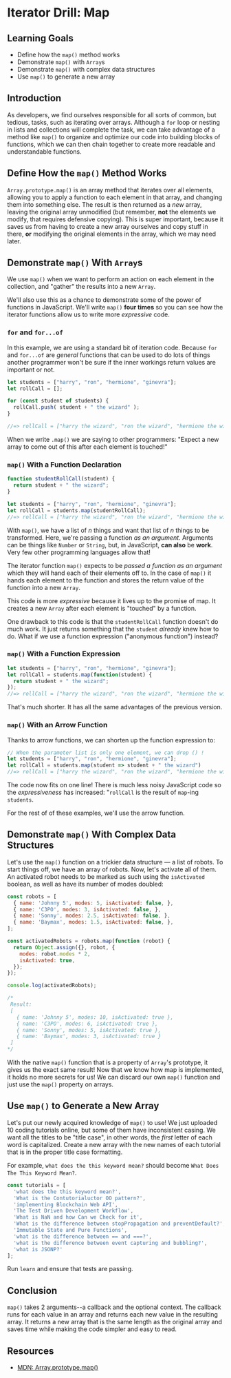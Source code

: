 # Iterator Drill: Map

## Learning Goals

* Define how the `map()` method works
* Demonstrate `map()` with `Array`s
* Demonstrate `map()` with complex data structures
* Use `map()` to generate a new array

## Introduction

As developers, we find ourselves responsible for all sorts of common, but
tedious, tasks, such as iterating over arrays. Although a `for` loop or nesting
in lists and collections will complete the task, we can take advantage of a
method like `map()` to organize and optimize our code into building blocks of
functions, which we can then chain together to create more readable and
understandable functions.

## Define How the `map()` Method Works

`Array.prototype.map()` is an array method that iterates over all elements,
allowing you to apply a function to each element in that array, and changing
them into something else. The result is then returned as a *new* array, leaving
the original array unmodified (but remember, **not** the elements we modify,
that requires defensive copying). This is super important, because it saves us
from having to create a new array ourselves and copy stuff in there, **or**
modifying the original elements in the array, which we may need later.

## Demonstrate `map()` With `Array`s

We use `map()` when we want to perform an action on each element in the
collection, and "gather" the results into a new `Array`.

We'll also use this as a chance to demonstrate some of the power of functions in
JavaScript. We'll write `map()` **four times** so you can see how the iterator
functions allow us to write more _expressive_ code.

### `for` and `for...of`

In this example, we are using a standard bit of iteration code. Because `for`
and `for...of` are _general_ functions that can be used to do lots of things
another programmer won't be sure if the inner workings return values are
important or not.

```js
let students = ["harry", "ron", "hermione", "ginevra"];
let rollCall = [];

for (const student of students) {
  rollCall.push( student + " the wizard" );
}

//=> rollCall = ["harry the wizard", "ron the wizard", "hermione the wizard", "ginevra the wizard"];
```

When we write `.map()` we are saying to other programmers: "Expect a new array
to come out of this after each element is touched!"

### `map()` With a Function Declaration

```js
function studentRollCall(student) {
  return student + " the wizard";
}

let students = ["harry", "ron", "hermione", "ginevra"];
let rollCall = students.map(studentRollCall);
//=> rollCall = ["harry the wizard", "ron the wizard", "hermione the wizard", "ginevra the wizard"];
```

With `map()`, we have a list of _n_ things and want that list of _n_ things to
be transformed. Here, we're passing a function _as an argument_. Arguments can
be things like `Number` or `String`, but, in JavaScript, **can also** be
**work**. Very few other programming languages allow that!

The iterator function `map()` expects to be _passed a function as an argument_
which they will hand each of their elements off to. In the case of `map()` it
hands each element to the function and stores the return value of the function
into a new `Array`.

This code is more _expressive_ because it lives up to the promise of map. It
creates a new `Array` after each element is "touched" by a function.

One drawback to this code is that the `studentRollCall` function doesn't do much
work. It just returns something that the `student` _already_ knew how to do.
What if we use a function expression ("anonymous function") instead?

### `map()` With a Function Expression

```js
let students = ["harry", "ron", "hermione", "ginevra"];
let rollCall = students.map(function(student) {
  return student + " the wizard";
});
//=> rollCall = ["harry the wizard", "ron the wizard", "hermione the wizard", "ginevra the wizard"];
```

That's much shorter. It has all the same advantages of the previous version.

### `map()` With an Arrow Function

Thanks to arrow functions, we can shorten up the function expression to:

```js
// When the parameter list is only one element, we can drop () !
let students = ["harry", "ron", "hermione", "ginevra"];
let rollCall = students.map(student => student + " the wizard")
//=> rollCall = ["harry the wizard", "ron the wizard", "hermione the wizard", "ginevra the wizard"];
```

The code now fits on one line! There is much less noisy JavaScript code so the
_expressiveness_ has increased: "`rollCall` is the result of `map`-ing
`students`.

For the rest of of these examples, we'll use the arrow function.

## Demonstrate `map()` With Complex Data Structures

Let's use the `map()` function on a trickier data structure — a list of robots.
To start things off, we have an array of robots. Now, let's activate all of
them. An activated robot needs to be marked as such using the `isActivated`
boolean, as well as have its number of modes doubled:

```js
const robots = [
  { name: 'Johnny 5', modes: 5, isActivated: false, },
  { name: 'C3PO', modes: 3, isActivated: false, },
  { name: 'Sonny', modes: 2.5, isActivated: false, },
  { name: 'Baymax', modes: 1.5, isActivated: false, },
];

const activatedRobots = robots.map(function (robot) {
  return Object.assign({}, robot, {
    modes: robot.modes * 2,
    isActivated: true,
  });
});

console.log(activatedRobots);

/*
 Result:
 [
   { name: 'Johnny 5', modes: 10, isActivated: true },
   { name: 'C3PO', modes: 6, isActivated: true },
   { name: 'Sonny', modes: 5, isActivated: true },
   { name: 'Baymax', modes: 3, isActivated: true }
 ]
*/
```

With  the native `map()` function that is a property of `Array`'s prototype, it
gives us the exact same result! Now that we know how map is implemented, it
holds no more secrets for us! We can discard our own `map()` function and just
use the `map()` property on arrays.

## Use `map()` to Generate a New Array

Let's put our newly acquired knowledge of `map()` to use! We just uploaded 10
coding tutorials online, but some of them have inconsistent casing. We want all
the titles to be "title case", in other words, the _first_ letter of each word
is capitalized. Create a new array with the new names of each tutorial that is
in the proper title case formatting.

For example, `what does the this keyword mean?` should become `What Does The
This Keyword Mean?`.

```js
const tutorials = [
  'what does the this keyword mean?',
  'What is the Contutorialuctor OO pattern?',
  'implementing Blockchain Web API',
  'The Test Driven Development Workflow',
  'What is NaN and how Can we Check for it',
  'What is the difference between stopPropagation and preventDefault?',
  'Immutable State and Pure Functions',
  'what is the difference between == and ===?',
  'what is the difference between event capturing and bubbling?',
  'what is JSONP?'
];
```

Run `learn` and ensure that tests are passing.

## Conclusion

`map()` takes 2 arguments--a callback and the optional context. The callback
runs for each value in an array and returns each new value in the resulting
array. It returns a new array that is the same length as the original array and
saves time while making the code simpler and easy to read.

## Resources

* [MDN: Array.prototype.map()](https://developer.mozilla.org/en-US/docs/Web/JavaScript/Reference/Global_Objects/Array/map)
